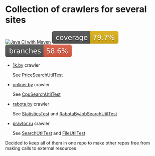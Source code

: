 
# Collection of crawlers for several sites

[![Java CI with Maven](https://github.com/andrei-punko/java-crawlers/actions/workflows/maven.yml/badge.svg)](https://github.com/andrei-punko/java-crawlers/actions/workflows/maven.yml)
[![Coverage](.github/badges/jacoco.svg)](https://github.com/andrei-punko/java-crawlers/actions/workflows/maven.yml)
[![Branches](.github/badges/branches.svg)](https://github.com/andrei-punko/java-crawlers/actions/workflows/maven.yml)

- [1k.by](http://1k.by) crawler

  See [PriceSearchUtilTest](all-in-one/src/test/java/by/andd3dfx/sitesparsing/firstcatalogby/PriceSearchUtilTest.java)


- [onliner.by](http://onliner.by) crawler

  See [CpuSearchUtilTest](all-in-one/src/test/java/by/andd3dfx/sitesparsing/onlinerby/CpuSearchUtilTest.java)


- [rabota.by](http://rabota.by) crawler

  See [StatisticsTest](all-in-one/src/test/java/by/andd3dfx/sitesparsing/rabotaby/StatisticsTest.java)
  and [RabotaByJobSearchUtilTest](all-in-one/src/test/java/by/andd3dfx/sitesparsing/rabotaby/RabotaByJobSearchUtilTest.java)


- [pravtor.ru](http://pravtor.ru) crawler

  See [SearchUtilTest](pravtor-search/src/test/java/by/andd3dfx/pravtor/util/SearchUtilTest.java)
  and [FileUtilTest](pravtor-search/src/test/java/by/andd3dfx/pravtor/util/FileUtilTest.java)

Decided to keep all of them in one repo to make other repos free from making calls to external resources
